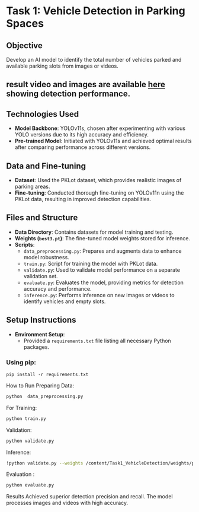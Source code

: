 # Task 1: Vehicle Detection in Parking Spaces

## Objective
Develop an AI model to identify the total number of vehicles parked and available parking slots from images or videos.
##  result video and images  are available [here](https://drive.google.com/drive/folders/1CNg4n0BXe8yH-33737MnAcIHWjzOeI0y?usp=sharing) showing detection performance.

## Technologies Used
- **Model Backbone**: YOLOv11s, chosen after experimenting with various YOLO versions due to its high accuracy and efficiency.
- **Pre-trained Model**: Initiated with YOLOv11s and achieved optimal results after comparing performance across different versions.

## Data and Fine-tuning
- **Dataset**: Used the PKLot dataset, which provides realistic images of parking areas.
- **Fine-tuning**: Conducted thorough fine-tuning on YOLOv11n using the PKLot data, resulting in improved detection capabilities.

## Files and Structure

- **Data Directory**: Contains datasets for model training and testing.
- **Weights (`best3.pt`)**: The fine-tuned model weights stored for inference.
- **Scripts**:
  - `data_preprocessing.py`: Prepares and augments data to enhance model robustness.
  - `train.py`: Script for training the model with PKLot data.
  - `validate.py`: Used to validate model performance on a separate validation set.
  - `evaluate.py`: Evaluates the model, providing metrics for detection accuracy and performance.
  - `inference.py`: Performs inference on new images or videos to identify vehicles and empty slots.

## Setup Instructions

- **Environment Setup**:
  - Provided a `requirements.txt`  file listing all necessary Python packages.
 

### Using pip:
```shell
pip install -r requirements.txt
```
How to Run
Preparing Data:
```bash
python  data_preprocessing.py
```
For Training:
```bash
python train.py
```
Validation:

```bash
python validate.py
```
Inference:
```bash
!python validate.py --weights /content/Task1_VehicleDetection/weights/parking_detector_20250610_075747/weights/best.pt --test_image /content/Task1_VehicleDetection/detect.jpg
```
 Evaluation :
 ```bash
python evaluate.py
```
Results
Achieved superior detection precision and recall.
The model processes images and videos with high accuracy.
